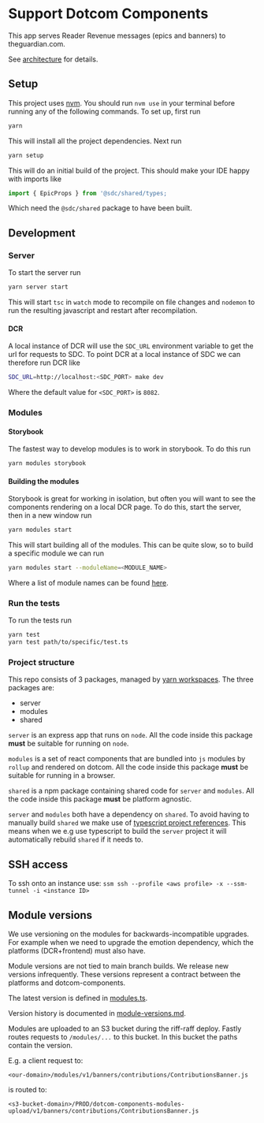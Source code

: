 # Support Dotcom Components

This app serves Reader Revenue messages (epics and banners) to theguardian.com.

See [architecture](docs/architecture.md) for details.

## Setup

This project uses [nvm](https://github.com/nvm-sh/nvm). You should run `nvm use` in your terminal before running any of the following commands. To set up, first run

```bash
yarn
```

This will install all the project dependencies. Next run

```bash
yarn setup
```

This will do an initial build of the project. This should make your IDE happy with imports like

```ts
import { EpicProps } from '@sdc/shared/types;
```

Which need the `@sdc/shared` package to have been built.

## Development

### Server

To start the server run

```bash
yarn server start
```

This will start `tsc` in `watch` mode to recompile on file changes and `nodemon` to run the resulting javascript and restart after recompilation.

#### DCR

A local instance of DCR will use the `SDC_URL` environment variable to get the url for requests to SDC. To point DCR at a local instance of SDC we can therefore run DCR like

```bash
SDC_URL=http://localhost:<SDC_PORT> make dev
```

Where the default value for `<SDC_PORT>` is `8082`.

### Modules

#### Storybook

The fastest way to develop modules is to work in storybook. To do this run

```bash
yarn modules storybook
```

#### Building the modules

Storybook is great for working in isolation, but often you will want to see the components rendering on a local DCR page. To do this, start the server, then in a new window run

```bash
yarn modules start
```

This will start building all of the modules. This can be quite slow, so to build a specific module we can run

```bash
yarn modules start --moduleName=<MODULE_NAME>
```

Where a list of module names can be found [here](./packages/shared/src/config/modules.ts).

### Run the tests

To run the tests run

```bash
yarn test
yarn test path/to/specific/test.ts
```

### Project structure

This repo consists of 3 packages, managed by [yarn workspaces](https://classic.yarnpkg.com/en/docs/workspaces/). The three packages are:

- server
- modules
- shared

`server` is an express app that runs on `node`. All the code inside this package **must** be suitable for running on `node`.

`modules` is a set of react components that are bundled into `js` modules by `rollup` and rendered on dotcom. All the code inside this package **must** be suitable for running in a browser.

`shared` is a npm package containing shared code for `server` and `modules`. All the code inside this package **must** be platform agnostic.

`server` and `modules` both have a dependency on `shared`. To avoid having to manually build `shared` we make use of [typescript project references](https://www.typescriptlang.org/docs/handbook/project-references.html). This means when we e.g use typescript to build the `server` project it will automatically rebuild `shared` if it needs to.

## SSH access

To ssh onto an instance use:
`ssm ssh --profile <aws profile> -x --ssm-tunnel -i <instance ID>`

## Module versions

We use versioning on the modules for backwards-incompatible upgrades. For example when we need to upgrade the emotion dependency, which the platforms (DCR+frontend) must also have.

Module versions are not tied to main branch builds. We release new versions infrequently. These versions represent a contract between the platforms and dotcom-components.

The latest version is defined in [modules.ts](./packages/shared/src/config/modules.ts).

Version history is documented in [module-versions.md](/module-versions.md).

Modules are uploaded to an S3 bucket during the riff-raff deploy. Fastly routes requests to `/modules/...` to this bucket. In this bucket the paths contain the version.

E.g. a client request to:

`<our-domain>/modules/v1/banners/contributions/ContributionsBanner.js`

is routed to:

`<s3-bucket-domain>/PROD/dotcom-components-modules-upload/v1/banners/contributions/ContributionsBanner.js`
